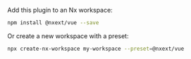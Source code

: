 Add this plugin to an Nx workspace:

```bash
npm install @nxext/vue --save
```

Or create a new workspace with a preset:

```bash
npx create-nx-workspace my-workspace --preset=@nxext/vue
```
